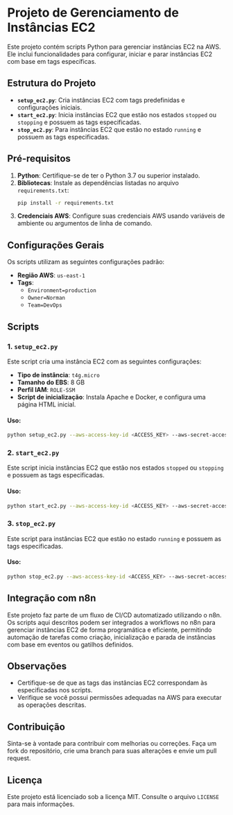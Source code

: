 # Projeto de Gerenciamento de Instâncias EC2

Este projeto contém scripts Python para gerenciar instâncias EC2 na AWS. Ele inclui funcionalidades para configurar, iniciar e parar instâncias EC2 com base em tags específicas.

## Estrutura do Projeto

- **`setup_ec2.py`**: Cria instâncias EC2 com tags predefinidas e configurações iniciais.
- **`start_ec2.py`**: Inicia instâncias EC2 que estão nos estados `stopped` ou `stopping` e possuem as tags especificadas.
- **`stop_ec2.py`**: Para instâncias EC2 que estão no estado `running` e possuem as tags especificadas.

## Pré-requisitos

1. **Python**: Certifique-se de ter o Python 3.7 ou superior instalado.
2. **Bibliotecas**: Instale as dependências listadas no arquivo `requirements.txt`:
   ```bash
   pip install -r requirements.txt
   ```
3. **Credenciais AWS**: Configure suas credenciais AWS usando variáveis de ambiente ou argumentos de linha de comando.

## Configurações Gerais

Os scripts utilizam as seguintes configurações padrão:
- **Região AWS**: `us-east-1`
- **Tags**:
  - `Environment=production`
  - `Owner=Norman`
  - `Team=DevOps`

## Scripts

### 1. `setup_ec2.py`

Este script cria uma instância EC2 com as seguintes configurações:
- **Tipo de instância**: `t4g.micro`
- **Tamanho do EBS**: 8 GB
- **Perfil IAM**: `ROLE-SSM`
- **Script de inicialização**: Instala Apache e Docker, e configura uma página HTML inicial.

#### Uso:
```bash
python setup_ec2.py --aws-access-key-id <ACCESS_KEY> --aws-secret-access-key <SECRET_KEY> --aws-session-token <SESSION_TOKEN>
```

### 2. `start_ec2.py`

Este script inicia instâncias EC2 que estão nos estados `stopped` ou `stopping` e possuem as tags especificadas.

#### Uso:
```bash
python start_ec2.py --aws-access-key-id <ACCESS_KEY> --aws-secret-access-key <SECRET_KEY> --aws-session-token <SESSION_TOKEN>
```

### 3. `stop_ec2.py`

Este script para instâncias EC2 que estão no estado `running` e possuem as tags especificadas.

#### Uso:
```bash
python stop_ec2.py --aws-access-key-id <ACCESS_KEY> --aws-secret-access-key <SECRET_KEY> --aws-session-token <SESSION_TOKEN>
```

## Integração com n8n

Este projeto faz parte de um fluxo de CI/CD automatizado utilizando o n8n. Os scripts aqui descritos podem ser integrados a workflows no n8n para gerenciar instâncias EC2 de forma programática e eficiente, permitindo automação de tarefas como criação, inicialização e parada de instâncias com base em eventos ou gatilhos definidos.

## Observações

- Certifique-se de que as tags das instâncias EC2 correspondam às especificadas nos scripts.
- Verifique se você possui permissões adequadas na AWS para executar as operações descritas.

## Contribuição

Sinta-se à vontade para contribuir com melhorias ou correções. Faça um fork do repositório, crie uma branch para suas alterações e envie um pull request.

## Licença

Este projeto está licenciado sob a licença MIT. Consulte o arquivo `LICENSE` para mais informações.
